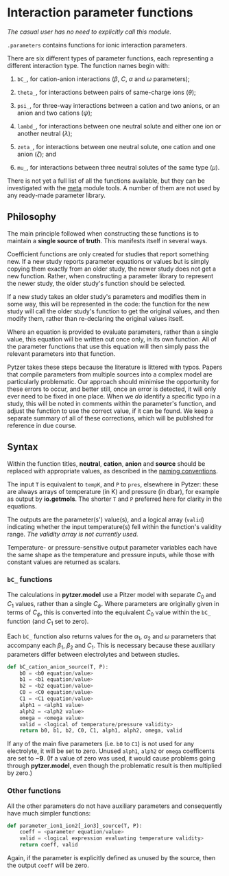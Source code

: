 <script type="text/x-mathjax-config">
MathJax.Hub.Config({tex2jax: {inlineMath: [['$','$'], ['\\(','\\)']]}});
</script>
<script src='https://cdnjs.cloudflare.com/ajax/libs/mathjax/2.7.5/MathJax.js?config=TeX-MML-AM_CHTML' async></script>

# Interaction parameter functions

*The casual user has no need to explicitly call this module.*

`.parameters` contains functions for ionic interaction parameters.

There are six different types of parameter functions, each representing a different interaction type. The function names begin with:

  1. `bC_`, for cation-anion interactions ($\beta$, $C$, $\alpha$ and $\omega$ parameters);

  2. `theta_`, for interactions between pairs of same-charge ions ($\theta$);

  3. `psi_`, for three-way interactions between a cation and two anions, or an anion and two cations ($\psi$);

  4. `lambd_`, for interactions between one neutral solute and either one ion or another neutral ($\lambda$);

  5. `zeta_`, for interactions between one neutral solute, one cation and one anion ($\zeta$); and

  6. `mu_`, for interactions between three neutral solutes of the same type ($\mu$).

There is not yet a full list of all the functions available, but they can be investigated with the [meta](../meta) module tools. A number of them are not used by any ready-made parameter library.

## Philosophy

The main principle followed when constructing these functions is to maintain a **single source of truth**. This manifests itself in several ways.

Coefficient functions are only created for studies that report something new. If a new study reports parameter equations or values but is simply copying them exactly from an older study, the newer study does not get a new function. Rather, when constructing a parameter library to represent the newer study, the older study's function should be selected.

If a new study takes an older study's parameters and modifies them in some way, this will be represented in the code: the function for the new study will call the older study's function to get the original values, and then modify them, rather than re-declaring the original values itself.

Where an equation is provided to evaluate parameters, rather than a single value, this equation will be written out once only, in its own function. All of the parameter functions that use this equation will then simply pass the relevant parameters into that function.

Pytzer takes these steps because the literature is littered with typos. Papers that compile parameters from multiple sources into a complex model are particularly problematic. Our approach should minimise the opportunity for these errors to occur, and better still, once an error is detected, it will only ever need to be fixed in one place. When we *do* identify a specific typo in a study, this will be noted in comments within the parameter's function, and adjust the function to use the correct value, if it can be found. We keep a separate summary of all of these corrections, which will be published for reference in due course.


## Syntax

Within the function titles, **neutral**, **cation**, **anion** and **source** should be replaced with appropriate values, as described in the [naming conventions](../../name-conventions).

The input `T` is equivalent to `tempK`, and `P` to `pres`, elsewhere in Pytzer: these are always arrays of temperature (in K) and pressure (in dbar), for example as output by **io.getmols**. The shorter `T` and `P` preferred here for clarity in the equations.

The outputs are the parameter(s') value(s), and a logical array (`valid`) indicating whether the input temperature(s) fell within the function's validity range. *The validity array is not currently used.*

Temperature- or pressure-sensitive output parameter variables each have the same shape as the temperature and pressure inputs, while those with constant values are returned as scalars.

### `bC_` functions

The calculations in **pytzer.model** use a Pitzer model with separate $C_0$ and $C_1$ values, rather than a single $C_\phi$. Where parameters are originally given in terms of $C_\phi$, this is converted into the equivalent $C_0$ value within the `bC_` function (and $C_1$ set to zero).

Each `bC_` function also returns values for the $\alpha_1$, $\alpha_2$ and $\omega$ parameters that accompany each $\beta_1$, $\beta_2$ and $C_1$. This is necessary because these auxiliary parameters differ between electrolytes and between studies.

```python
def bC_cation_anion_source(T, P):
    b0 = <b0 equation/value>
    b1 = <b1 equation/value>
    b2 = <b2 equation/value>
    C0 = <C0 equation/value>
    C1 = <C1 equation/value>
    alph1 = <alph1 value>
    alph2 = <alph2 value>
    omega = <omega value>
    valid = <logical of temperature/pressure validity>
    return b0, b1, b2, C0, C1, alph1, alph2, omega, valid
```

If any of the main five parameters (i.e. `b0` to `C1`) is not used for any electrolyte, it will be set to zero. Unused `alph1`, `alph2` or `omega` coefficents are set to **−9**. (If a value of zero was used, it would cause problems going through **pytzer.model**, even though the problematic result is then multiplied by zero.)

### Other functions

All the other parameters do not have auxiliary parameters and consequently have much simpler functions:

```python
def parameter_ion1_ion2[_ion3]_source(T, P):
    coeff = <parameter equation/value>
    valid = <logical expression evaluating temperature validity>
    return coeff, valid
```

Again, if the parameter is explicitly defined as unused by the source, then the output `coeff` will be zero.
